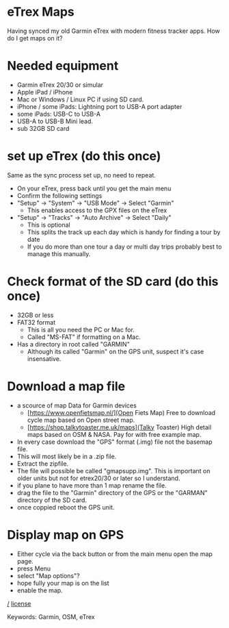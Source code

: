 eTrex Maps
===
Having synced my old Garmin eTrex with modern fitness tracker apps. How do I get maps on it?

# Needed equipment
* Garmin eTrex 20/30 or simular 
* Apple iPad / iPhone
* Mac or Windows / Linux PC if using SD card.
* iPhone / some iPads: Lightning port to USB-A port adapter
* some iPads: USB-C to USB-A
* USB-A to USB-B Mini lead.
* sub 32GB SD card

# set up eTrex (do this once)
Same as the sync process set up, no need to repeat.
* On your eTrex, press back until you get the main menu
* Confirm the following settings 
* "Setup" -> "System" -> "USB Mode" -> Select "Garmin"
  * This enables access to the GPX files on the eTrex
* "Setup" -> "Tracks" -> "Auto Archive" -> Select "Daily"
  * This is optional
  * This splits the track up each day which is handy for finding a tour by date
  * If you do more than one tour a day or multi day trips probably best to manage this manually.

# Check format of the SD card (do this once)
* 32GB or less
* FAT32 format
  * This is all you need the PC or Mac for.
  * Called "MS-FAT" if formatting on a Mac.
* Has a directory in root called "GARMIN" 
  * Although its called "Garmin" on the GPS unit, suspect it's case insensative.

# Download a map file
* a scource of map Data for Garmin devices
  * [https://www.openfietsmap.nl/](Open Fiets Map) Free to download cycle map based on Open street map.
  * [https://shop.talkytoaster.me.uk/maps](Talky Toaster) High detail maps based on OSM & NASA. Pay for with free example map.
* In every case download the "GPS" format (.img) file not the basemap file.
* This will most likely be in a .zip file.
* Extract the zipfile.
* The file will possible be called "gmapsupp.img". This is important on older units but not for etrex20/30 or later so I understand.
* if you plane to have more than 1 map rename the file.
* drag the file to the "Garmin" directory of the GPS or the "GARMAN" directory of the SD card.
* once coppied reboot the GPS unit.

# Display map on GPS
* Either cycle via the back button or from the main menu open the map page.
* press Menu 
* select "Map options"?
* hope fully your map is on the list
* enable the map.

[/](/)
[license](/LICENSE)

Keywords: Garmin, OSM, eTrex